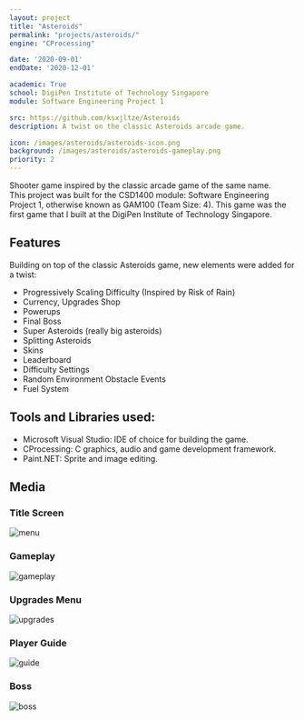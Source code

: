 ```yaml
---
layout: project
title: "Asteroids"
permalink: "projects/asteroids/"
engine: "CProcessing"

date: '2020-09-01'
endDate: '2020-12-01'

academic: True
school: DigiPen Institute of Technology Singapore
module: Software Engineering Project 1

src: https://github.com/ksxjltze/Asteroids
description: A twist on the classic Asteroids arcade game.

icon: /images/asteroids/asteroids-icon.png
background: /images/asteroids/asteroids-gameplay.png
priority: 2
---
```


Shooter game inspired by the classic arcade game of the same name.<br>
This project was built for the CSD1400 module: Software Engineering Project 1, otherwise known as GAM100 (Team Size: 4).
This game was the first game that I built at the DigiPen Institute of Technology Singapore.

## Features
Building on top of the classic Asteroids game, new elements were added for a twist:
- Progressively Scaling Difficulty (Inspired by Risk of Rain)
- Currency, Upgrades Shop
- Powerups
- Final Boss
- Super Asteroids (really big asteroids)
- Splitting Asteroids
- Skins
- Leaderboard
- Difficulty Settings
- Random Environment Obstacle Events
- Fuel System

## Tools and Libraries used:
- Microsoft Visual Studio: IDE of choice for building the game.
- CProcessing: C graphics, audio and game development framework.
- Paint.NET: Sprite and image editing.

## Media
### Title Screen
<img alt="menu" src="/images/asteroids/asteroids-menu.png">

### Gameplay
<img alt="gameplay" src="/images/asteroids/asteroids-gameplay.png">

### Upgrades Menu
<img alt="upgrades" src="/images/asteroids/asteroids-upgrades.png">

### Player Guide
<img alt="guide" src="/images/asteroids/asteroids-guide.png">

### Boss
<img alt="boss" src="/images/asteroids/asteroids-boss.png">